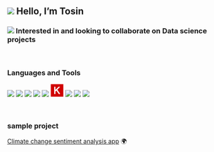 ## <img src="https://media.giphy.com/media/hvRJCLFzcasrR4ia7z/giphy.gif" width="40px"> Hello, I’m Tosin

### <img src="https://media.giphy.com/media/mX3Fb07CJXDuheCUi0/giphy.gif" width="40px"> Interested in and looking to collaborate on Data science projects

<br/>

### **Languages and Tools**

[<img src="https://media.giphy.com/media/LMt9638dO8dftAjtco/giphy.gif" width="40px">](https://www.python.org/)
[<img src="https://media.giphy.com/media/kH1DBkPNyZPOk0BxrM/giphy.gif" width="80px">](https://git-scm.com/)
[<img src="https://media.giphy.com/media/W71QxkQgCDM1WJYdFz/giphy.gif" width="40px">](https://en.wikipedia.org/wiki/SQL)
[<img src="https://miro.medium.com/max/1400/1*2-b5UkCIf7iF0eCTc-DFeQ.gif" width="60px">](https://aws.amazon.com/?nc2=h_lg)
[<img height="40" src="https://upload.wikimedia.org/wikipedia/commons/thumb/0/05/Scikit_learn_logo_small.svg/2560px-Scikit_learn_logo_small.svg.png">](https://scikit-learn.org/stable/)
[<code><img height="30" src="https://raw.githubusercontent.com/gahogg/gahogg/master/keras.png"></code>](https://keras.io/)
[<code><img height="40" src="https://media.giphy.com/media/SU2ic3wTfuC6JhD1lA/giphy.gif"></code>](https://www.tensorflow.org/)
[<code><img src="https://media.giphy.com/media/IdyAQJVN2kVPNUrojM/giphy.gif" width="40px"></code>](https://code.visualstudio.com/)
[<code><img height="40" src="https://streamlit.io/images/brand/streamlit-logo-primary-lightmark-lighttext.png"></code>](https://streamlit.io/)

<br/>

### **sample project**

[Climate change sentiment analysis app](https://climate-change-sentiment-analysis-appbase-app-streamli-v7uhh8.streamlitapp.com/) 🌍

<!---
toarstn92/toarstn92 is a ✨ special ✨ repository because its `README.md` (this file) appears on your GitHub profile.
You can click the Preview link to take a look at your changes.
--->
